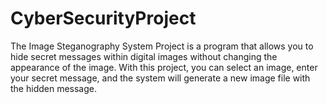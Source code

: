 # CyberSecurityProject
The Image Steganography System Project is a program that allows you to hide secret messages within digital images without changing the appearance of the image. With this project, you can select an image, enter your secret message, and the system will generate a new image file with the hidden message. 
